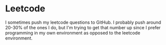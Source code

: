 # Leetcode
 I sometimes push my leetcode questions to GitHub. I probably push around 20-30% of the ones I do, but I'm trying to get that number up since I prefer programming in my own environment as opposed to the leetcode environment.
